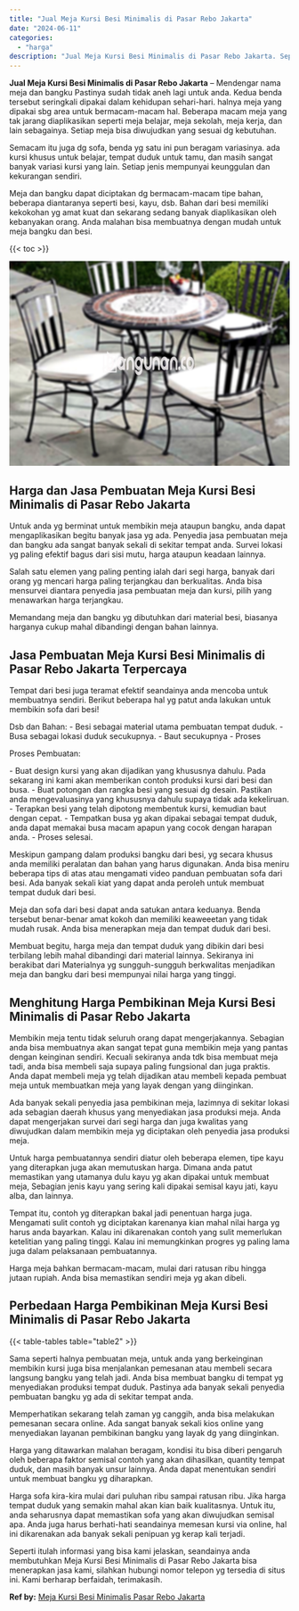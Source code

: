 ```yaml
---
title: "Jual Meja Kursi Besi Minimalis di Pasar Rebo Jakarta"
date: "2024-06-11"
categories: 
  - "harga"
description: "Jual Meja Kursi Besi Minimalis di Pasar Rebo Jakarta. Seperti itulah informasi yang bisa kami jelaskan, seandainya anda membutuhkan Meja Kursi Besi Minimalis..."
---
```


**Jual Meja Kursi Besi Minimalis di Pasar Rebo Jakarta** – Mendengar nama meja dan bangku Pastinya sudah tidak aneh lagi untuk anda. Kedua benda tersebut seringkali dipakai dalam kehidupan sehari-hari. halnya meja yang dipakai sbg area untuk bermacam-macam hal. Beberapa macam meja yang tak jarang diaplikasikan seperti meja belajar, meja sekolah, meja kerja, dan lain sebagainya. Setiap meja bisa diwujudkan yang sesuai dg kebutuhan.

Semacam itu juga dg sofa, benda yg satu ini pun beragam variasinya. ada kursi khusus untuk belajar, tempat duduk untuk tamu, dan masih sangat banyak variasi kursi yang lain. Setiap jenis mempunyai keunggulan dan kekurangan sendiri.

Meja dan bangku dapat diciptakan dg bermacam-macam tipe bahan, beberapa diantaranya seperti besi, kayu, dsb. Bahan dari besi memiliki kekokohan yg amat kuat dan sekarang sedang banyak diaplikasikan oleh kebanyakan orang. Anda malahan bisa membuatnya dengan mudah untuk meja bangku dan besi.

{{< toc >}}

![Jual Meja Kursi Besi Minimalis di Pasar Rebo Jakarta](/images/jual-meja-besi-murah15.png)

## Harga dan Jasa Pembuatan Meja Kursi Besi Minimalis di Pasar Rebo Jakarta

Untuk anda yg berminat untuk membikin meja ataupun bangku, anda dapat mengaplikasikan begitu banyak jasa yg ada. Penyedia jasa pembuatan meja dan bangku ada sangat banyak sekali di sekitar tempat anda. Survei lokasi yg paling efektif bagus dari sisi mutu, harga ataupun keadaan lainnya.

Salah satu elemen yang paling penting ialah dari segi harga, banyak dari orang yg mencari harga paling terjangkau dan berkualitas. Anda bisa mensurvei diantara penyedia jasa pembuatan meja dan kursi, pilih yang menawarkan harga terjangkau.

Memandang meja dan bangku yg dibutuhkan dari material besi, biasanya harganya cukup mahal dibandingi dengan bahan lainnya.

## Jasa Pembuatan Meja Kursi Besi Minimalis di Pasar Rebo Jakarta Terpercaya

Tempat dari besi juga teramat efektif seandainya anda mencoba untuk membuatnya sendiri. Berikut beberapa hal yg patut anda lakukan untuk membikin sofa dari besi!

Dsb dan Bahan: - Besi sebagai material utama pembuatan tempat duduk. - Busa sebagai lokasi duduk secukupnya. - Baut secukupnya - Proses

Proses Pembuatan:

\- Buat design kursi yang akan dijadikan yang khususnya dahulu. Pada sekarang ini kami akan memberikan contoh produksi kursi dari besi dan busa. - Buat potongan dan rangka besi yang sesuai dg desain. Pastikan anda mengevaluasinya yang khususnya dahulu supaya tidak ada kekeliruan. - Terapkan besi yang telah dipotong membentuk kursi, kemudian baut dengan cepat. - Tempatkan busa yg akan dipakai sebagai tempat duduk, anda dapat memakai busa macam apapun yang cocok dengan harapan anda. - Proses selesai.

Meskipun gampang dalam produksi bangku dari besi, yg secara khusus anda memiliki peralatan dan bahan yang harus digunakan. Anda bisa meniru beberapa tips di atas atau mengamati video panduan pembuatan sofa dari besi. Ada banyak sekali kiat yang dapat anda peroleh untuk membuat tempat duduk dari besi.

Meja dan sofa dari besi dapat anda satukan antara keduanya. Benda tersebut benar-benar amat kokoh dan memiliki keaweeetan yang tidak mudah rusak. Anda bisa menerapkan meja dan tempat duduk dari besi.

Membuat begitu, harga meja dan tempat duduk yang dibikin dari besi terbilang lebih mahal dibandingi dari material lainnya. Sekiranya ini berakibat dari Materialnya yg sungguh-sungguh berkwalitas menjadikan meja dan bangku dari besi mempunyai nilai harga yang tinggi.

## Menghitung Harga Pembikinan Meja Kursi Besi Minimalis di Pasar Rebo Jakarta

Membikin meja tentu tidak seluruh orang dapat mengerjakannya. Sebagian anda bisa membuatnya akan sangat tepat guna membikin meja yang pantas dengan keinginan sendiri. Kecuali sekiranya anda tdk bisa membuat meja tadi, anda bisa membeli saja supaya paling fungsional dan juga praktis. Anda dapat membeli meja yg telah dijadikan atau membeli kepada pembuat meja untuk membuatkan meja yang layak dengan yang diinginkan.

Ada banyak sekali penyedia jasa pembikinan meja, lazimnya di sekitar lokasi ada sebagian daerah khusus yang menyediakan jasa produksi meja. Anda dapat mengerjakan survei dari segi harga dan juga kwalitas yang diwujudkan dalam membikin meja yg diciptakan oleh penyedia jasa produksi meja.

Untuk harga pembuatannya sendiri diatur oleh beberapa elemen, tipe kayu yang diterapkan juga akan memutuskan harga. Dimana anda patut memastikan yang utamanya dulu kayu yg akan dipakai untuk membuat meja, Sebagian jenis kayu yang sering kali dipakai semisal kayu jati, kayu alba, dan lainnya.

Tempat itu, contoh yg diterapkan bakal jadi penentuan harga juga. Mengamati sulit contoh yg diciptakan karenanya kian mahal nilai harga yg harus anda bayarkan. Kalau ini dikarenakan contoh yang sulit memerlukan ketelitian yang paling tinggi. Kalau ini memungkinkan progres yg paling lama juga dalam pelaksanaan pembuatannya.

Harga meja bahkan bermacam-macam, mulai dari ratusan ribu hingga jutaan rupiah. Anda bisa memastikan sendiri meja yg akan dibeli.

## Perbedaan Harga Pembikinan Meja Kursi Besi Minimalis di Pasar Rebo Jakarta

{{< table-tables table="table2" >}}

Sama seperti halnya pembuatan meja, untuk anda yang berkeinginan membikin kursi juga bisa menjalankan pemesanan atau membeli secara langsung bangku yang telah jadi. Anda bisa membuat bangku di tempat yg menyediakan produksi tempat duduk. Pastinya ada banyak sekali penyedia pembuatan bangku yg ada di sekitar tempat anda.

Memperhatikan sekarang telah zaman yg canggih, anda bisa melakukan pemesanan secara online. Ada sangat banyak sekali kios online yang menyediakan layanan pembikinan bangku yang layak dg yang diinginkan.

Harga yang ditawarkan malahan beragam, kondisi itu bisa diberi pengaruh oleh beberapa faktor semisal contoh yang akan dihasilkan, quantity tempat duduk, dan masih banyak unsur lainnya. Anda dapat menentukan sendiri untuk membuat bangku yg diharapkan.

Harga sofa kira-kira mulai dari puluhan ribu sampai ratusan ribu. Jika harga tempat duduk yang semakin mahal akan kian baik kualitasnya. Untuk itu, anda seharusnya dapat memastikan sofa yang akan diwujudkan semisal apa. Anda juga harus berhati-hati seandainya memesan kursi via online, hal ini dikarenakan ada banyak sekali penipuan yg kerap kali terjadi.

Seperti itulah informasi yang bisa kami jelaskan, seandainya anda membutuhkan Meja Kursi Besi Minimalis di Pasar Rebo Jakarta bisa menerapkan jasa kami, silahkan hubungi nomor telepon yg tersedia di situs ini. Kami berharap berfaidah, terimakasih.

**Ref by:** [Meja Kursi Besi Minimalis Pasar Rebo Jakarta](https://id.wikipedia.org/wiki/Meja)
